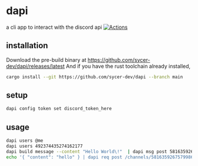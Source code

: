 # dapi  
a cli app to interact with the discord api
[![Actions](https://img.shields.io/github/workflow/status/sycer-dev/dapi/dapi?style=flat)](https://github.com/sycer-dev/dapi/actions)
<!-- [![Crate](https://img.shields.io/crates/v/dapi.svg?style=flat)](https://crates.io/crates/dapi)
[![Downloads](https://img.shields.io/crates/d/dapi.svg?style=flat)](https://crates.io/crates/dapi) -->

## installation
Download the pre-build binary at https://github.com/sycer-dev/dapi/releases/latest
And if you have the rust toolchain already installed,
```sh
cargo install --git https://github.com/sycer-dev/dapi --branch main
```    

## setup
```sh
dapi config token set discord_token_here
```

## usage
```sh
dapi users @me
dapi users 492374435274162177
dapi build message --content "Hello World\!"  | dapi msg post 581635926757998613
echo '{ "content": "hello" } | dapi req post /channels/581635926757998613/messages
```
